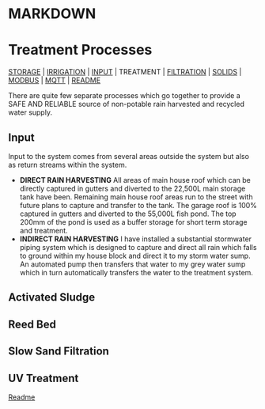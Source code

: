 MARKDOWN
========

# Treatment Processes

[STORAGE](https://github.com/wellsy57/Home-Assistant-Project/blob/master/files/STORAGE.md) |
[IRRIGATION](https://github.com/wellsy57/Home-Assistant-Project/blob/master/files/IRRIGATION.md) | [INPUT](https://github.com/wellsy57/Home-Assistant-Project/blob/master/files/INPUT.md) | 
TREATMENT | [FILTRATION](https://github.com/wellsy57/Home-Assistant-Project/blob/master/files/FILTRATION.md) | 
[SOLIDS](https://github.com/wellsy57/Home-Assistant-Project/blob/master/files/SOLIDS.md) | 
[MODBUS](https://github.com/wellsy57/Home-Assistant-Project/blob/master/filyes/MODBUS.md) | [MQTT](https://github.com/wellsy57/Home-Assistant-Project/blob/master/files/MQTT.md) | [README](https://github.com/wellsy57/Home-Assistant-Project/blob/master/README.md)

There are quite few separate processes which go together to provide a SAFE AND RELIABLE source of non-potable rain harvested and recycled water supply. 

## Input
Input to the system comes from several areas outside the system but also as return streams within the system.
* **DIRECT RAIN HARVESTING** All areas of main house roof which can be directly captured in gutters and diverted to the 22,500L main storage tank have been. Remaining main house roof areas run to the street with future plans to capture and transfer to the tank. The garage roof is 100% captured in gutters and diverted to the 55,000L fish pond. The top 200mm of the pond is used as a buffer storage for short term storage and treatment.
* **INDIRECT RAIN HARVESTING** I have installed a substantial stormwater piping system which is designed to capture and direct all rain which falls to ground within my house block and direct it to my storm water sump. An automated pump then transfers that water to my grey water sump which in turn automatically transfers the water to the treatment system.

## Activated Sludge

## Reed Bed

## Slow Sand Filtration

## UV Treatment


[Readme](https://github.com/wellsy57/Home-Assistant-Project/blob/master/README.md)
